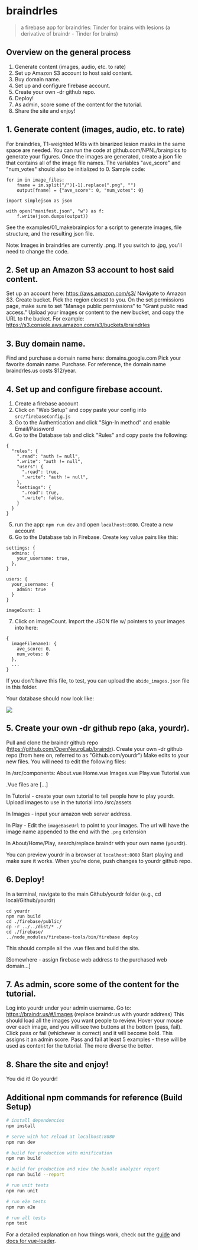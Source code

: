 # braindrles

> a firebase app for braindrles: Tinder for brains with lesions (a derivative of braindr - Tinder for brains)

## Overview on the general process

1. Generate content (images, audio, etc. to rate)
2. Set up Amazon S3 account to host said content.
3. Buy domain name.
4. Set up and configure firebase account.
5. Create your own -dr github repo.
6. Deploy!
7. As admin, score some of the content for the tutorial.
8. Share the site and enjoy!

## 1. Generate content (images, audio, etc. to rate)
For braindrles, T1-weighted MRIs with binarized lesion masks in the same space are needed.
You can run the code at github.com/NPNL/brainpics to generate your figures.
Once the images are generated, create a json file that contains all of the image file names.
The variables "ave_score" and "num_votes" should also be initialized to 0.
Sample code:

```
for im in image_files:
    fname = im.split("/")[-1].replace(".png", "")
    output[fname] = {"ave_score": 0, "num_votes": 0}

import simplejson as json

with open("manifest.json", "w") as f:
    f.write(json.dumps(output))
```

See the examples/01_makebrainpics for a script to generate images, file structure, and the resulting json file.

Note: Images in braindrles are currently .png. If you switch to .jpg, you'll need to change the code.

## 2. Set up an Amazon S3 account to host said content.
Set up an account here: https://aws.amazon.com/s3/
Navigate to Amazon S3. Create bucket. Pick the region closest to you.
On the set permissions page, make sure to set "Manage public permissions" to "Grant public read access."
Upload your images or content to the new bucket, and copy the URL to the bucket.
For example: https://s3.console.aws.amazon.com/s3/buckets/braindrles

## 3. Buy domain name.
Find and purchase a domain name here: domains.google.com
Pick your favorite domain name. Purchase.
For reference, the domain name braindrles.us costs $12/year.

## 4. Set up and configure firebase account.

1. Create a firebase account
2. Click on "Web Setup" and copy paste your config into `src/firebaseConfig.js`
3. Go to the Authentication and click "Sign-In method" and enable Email/Password
4. Go to the Database tab and click "Rules" and copy paste the following:

```
{
  "rules": {
    ".read": "auth != null",
    ".write": "auth != null",
    "users": {
      ".read": true,
      ".write": "auth != null",
    },
    "settings": {
      ".read": true,
      ".write": false,
    }
  }
}
```

5. run the app: `npm run dev` and open `localhost:8080`. Create a new account
6. Go to the Database tab in Firebase. Create key value pairs like this:

```
settings: {
  admins: {
    your_username: true,
  },
}

users: {
  your_username: {
    admin: true
  }
}

imageCount: 1
```
7. Click on imageCount. Import the JSON file w/ pointers to your images into here:
```
{
  imageFilename1: {
    ave_score: 0,
    num_votes: 0
  },
  ...
}
```
If you don't have this file, to test, you can upload the `abide_images.json` file in this folder.

Your database should now look like:

![](braindr-databaseSetup.png)


## 5. Create your own -dr github repo (aka, yourdr).
Pull and clone the braindr github repo (https://github.com/OpenNeuroLab/braindr).
Create your own -dr github repo (from here on, referred to as "Github.com/yourdr")
Make edits to your new files. You will need to edit the following files:

In /src/components:
About.vue
Home.vue
Images.vue
Play.vue
Tutorial.vue

.Vue files are [...]

In Tutorial - create your own tutorial to tell people how to play yourdr.
Upload images to use in the tutorial into /src/assets

In Images - input your amazon web server address.

In Play - Edit the `imageBaseUrl` to point to your images. The url will have the image name appended to the end with the `.png` extension

In About/Home/Play, search/replace braindr with your own name (yourdr).

You can preview yourdr in a browser at `localhost:8080`
Start playing and make sure it works.
When you're done, push changes to yourdr github repo.

## 6. Deploy!
In a terminal, navigate to the main Github/yourdr folder (e.g., cd local/Github/yourdr)

```
cd yourdr
npm run build
cd ./firebase/public/
cp -r ../../dist/* ./
cd ./firebase/
../node_modules/firebase-tools/bin/firebase deploy
```

This should compile all the .vue files and build the site.

[Somewhere - assign firebase web address to the purchased web domain...]


## 7. As admin, score some of the content for the tutorial.
Log into yourdr under your admin username.
Go to: https://braindr.us/#/images (replace braindr.us with yourdr address)
This should load all the images you want people to review.
Hover your mouse over each image, and you will see two buttons at the bottom (pass, fail).
Click pass or fail (whichever is correct) and it will become bold. This assigns it an admin score.
Pass and fail at least 5 examples - these will be used as content for the tutorial.
The more diverse the better.


## 8. Share the site and enjoy!

You did it! Go yourdr!



## Additional npm commands for reference (Build Setup)

``` bash
# install dependencies
npm install

# serve with hot reload at localhost:8080
npm run dev

# build for production with minification
npm run build

# build for production and view the bundle analyzer report
npm run build --report

# run unit tests
npm run unit

# run e2e tests
npm run e2e

# run all tests
npm test
```

For a detailed explanation on how things work, check out the [guide](http://vuejs-templates.github.io/webpack/) and [docs for vue-loader](http://vuejs.github.io/vue-loader).
